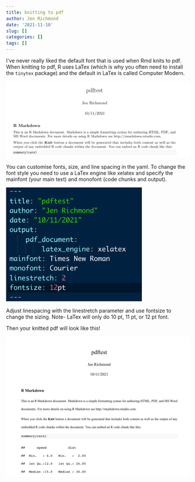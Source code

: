 ```yaml
---
title: knitting to pdf
author: Jen Richmond
date: '2021-11-10'
slug: []
categories: []
tags: []
---
```


I've never really liked the default font that is used when Rmd knits to pdf. When knitting to pdf, R uses LaTex (which is why you often need to install the `tinytex` package) and the default in LaTex is called Computer Modern. 

<img src="compmod.png" width="693" />
<br>

You can customise fonts, size, and line spacing in the yaml. To change the font style you need to use a LaTex engine like xelatex and specify the mainfont (your main text) and monofont (code chunks and output). 

<img src="yaml.png" width="372" />

<br>

Adjust linespacing with the linestretch parameter and use fontsize to change the sizing. Note- LaTex will only do 10 pt, 11 pt, or 12 pt font. 

Then your knitted pdf will look like this!


<img src="done.png" width="720" />
